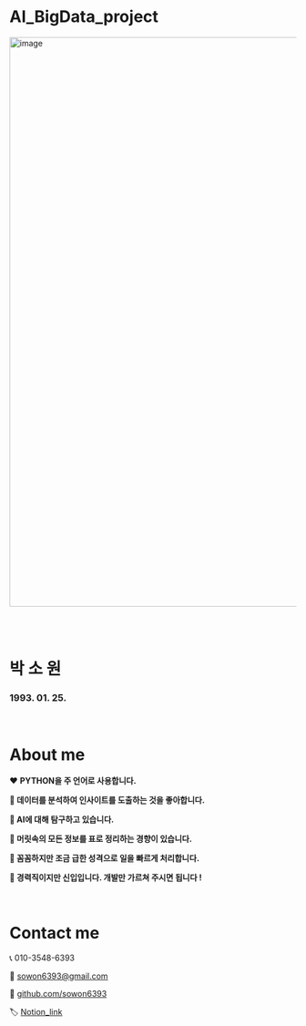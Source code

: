 # AI_BigData_project

<img width="1000" alt="image" src="https://github.com/sowon6393/AI_BigData_project/assets/144006293/6c92411e-1e7f-458e-980f-45fd730a6f6a">

<br/><br/>

# 박 소 원 
### 1993. 01. 25.

<br/>

# About me

❤️  **PYTHON을 주 언어로 사용합니다.**

**🧡  데이터를 분석하여 인사이트를 도출하는 것을 좋아합니다.**

**💛  AI에 대해 탐구하고 있습니다.**

**💚  머릿속의 모든 정보를 표로 정리하는 경향이 있습니다.**

**💙  꼼꼼하지만 조금 급한 성격으로 일을 빠르게 처리합니다.**

**💜  경력직이지만 신입입니다. 개발만 가르쳐 주시면 됩니다 !**

<br/>

# Contact me

📞    010-3548-6393

📧     [sowon6393@gmail.com](mailto:sowon6393@gmail.com)

👾     [github.com/sowon6393](https://github.com/sowon6393)

🏷️     [Notion_link](https://ring-fog-8d2.notion.site/f4ca028d1f5945409b429ef63e5679f1?pvs=4)

